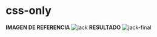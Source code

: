 # css-only
**IMAGEN DE REFERENCIA**
![jack](https://github.com/G2309/css-only/assets/106942151/4838cb45-bedb-4c3b-9b4b-66cbc20101f3)
**RESULTADO**
![jack-final](https://github.com/G2309/css-only/assets/106942151/dee36cb4-9788-4ecf-b927-c8397eba96cc)
